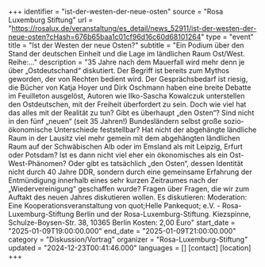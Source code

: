 +++
identifier = "ist-der-westen-der-neue-osten"
source = "Rosa Luxemburg Stiftung"
url = "https://rosalux.de/veranstaltung/es_detail/news_52911/ist-der-westen-der-neue-osten?cHash=676b65baa1c01cf96d16c60d68101264"
type = "event"
title = "Ist der Westen der neue Osten?"
subtitle = "Ein Podium über den Stand der deutschen Einheit und die Lage im ländlichen Raum Ost/West.  Reihe:…"
description = "35 Jahre nach dem Mauerfall wird mehr denn je über „Ostdeutschand“ diskutiert. Der Begriff ist bereits zum Mythos geworden, der von Rechten bedient wird. Der Gesprächsbedarf ist riesig, die Bücher von Katja Hoyer und Dirk Oschmann haben eine breite Debatte im Feuilleton ausgelöst, Autoren wie Ilko-Sascha Kowalczuk unterstellen den Ostdeutschen, mit der Freiheit überfordert zu sein.
Doch wie viel hat das alles mit der Realität zu tun? Gibt es überhaupt „den Osten“? Sind nicht in den fünf „neuen“ (seit 35 Jahren!) Bundesländern selbst große sozio-ökonomische Unterschiede feststellbar? Hat nicht der abgehängte ländliche Raum in der Lausitz viel mehr gemein mit dem abgehängten ländlichen Raum auf der Schwäbischen Alb oder im Emsland als mit Leipzig, Erfurt oder Potsdam? Ist es dann nicht viel eher ein ökonomisches als ein Ost-West-Phänomen? Oder gibt es tatsächlich „den Osten“, dessen Identität nicht durch 40 Jahre DDR, sondern durch eine gemeinsame Erfahrung der Entmündigung innerhalb eines sehr kurzen Zeitraumes nach der „Wiedervereinigung“ geschaffen wurde? Fragen über Fragen, die wir zum Auftakt des neuen Jahres diskutieren wollen.
Es diskutieren: 
Moderation: 
Eine Kooperationsveranstaltung von quot;Helle Pankequot; e.V. - Rosa-Luxemburg-Stiftung Berlin und der Rosa-Luxemburg-Stiftung.
Kiezspinne, Schulze-Boysen-Str. 38, 10365 Berlin
Kosten: 2,00 Euro"
start_date = "2025-01-09T19:00:00.000"
end_date = "2025-01-09T21:00:00.000"
category = "Diskussion/Vortrag"
organizer = "Rosa-Luxemburg-Stiftung"
updated = "2024-12-23T00:41:46.000"
languages = []
[contact]
[location]
+++